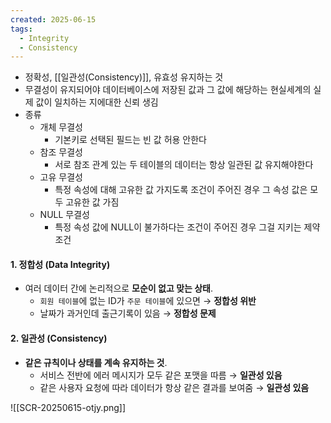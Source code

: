 ```yaml
---
created: 2025-06-15
tags:
  - Integrity
  - Consistency
---
```

- 정확성, [[일관성(Consistency)]], 유효성 유지하는 것 
- 무결성이 유지되어야 데이터베이스에 저장된 값과 그 값에 해당하는 현실세계의 실제 값이 일치하는 지에대한 신뢰 생김
- 종류
	- 개체 무결성
		- 기본키로 선택된 필드는 빈 값 허용 안한다
	- 참조 무결성
		- 서로 참조 관계 있는 두 테이블의 데이터는 항상 일관된 값 유지해야한다
	- 고유 무결성
		- 특정 속성에 대해 고유한 값 가지도록 조건이 주어진 경우 그 속성 값은 모두 고유한 값 가짐
	- NULL 무결성
		- 특정 속성 값에 NULL이 불가하다는 조건이 주어진 경우 그걸 지키는 제약 조건

#### 1. **정합성 (Data Integrity)**

- 여러 데이터 간에 논리적으로 **모순이 없고 맞는 상태**.
    - `회원 테이블`에 없는 ID가 `주문 테이블`에 있으면 → **정합성 위반**
    - 날짜가 과거인데 출근기록이 있음 → **정합성 문제**
        

#### 2. **일관성 (Consistency)**

- **같은 규칙이나 상태를 계속 유지하는 것**.
    - 서비스 전반에 에러 메시지가 모두 같은 포맷을 따름 → **일관성 있음**
    - 같은 사용자 요청에 따라 데이터가 항상 같은 결과를 보여줌 → **일관성 있음**

![[SCR-20250615-otjy.png]]